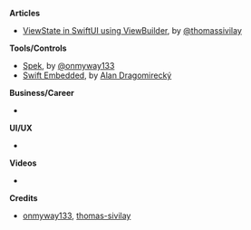 
**Articles**

* [ViewState in SwiftUI using ViewBuilder](https://www.morningswiftui.com/blog/viewstate-in-swiftui-using-viewbuilder), by [@thomassivilay](https://twitter.com/thomassivilay)

**Tools/Controls**

* [Spek](https://github.com/onmyway133/Spek), by [@onmyway133](https://twitter.com/onmyway133)
* [Swift Embedded](https://github.com/swift-embedded/swift-embedded), by [Alan Dragomirecký](https://github.com/dragomirecky)

**Business/Career**

* 
**UI/UX**

* 

**Videos**

* 

**Credits**

* [onmyway133](https://github.com/onmyway133), [thomas-sivilay](https://github.com/thomas-sivilay)

